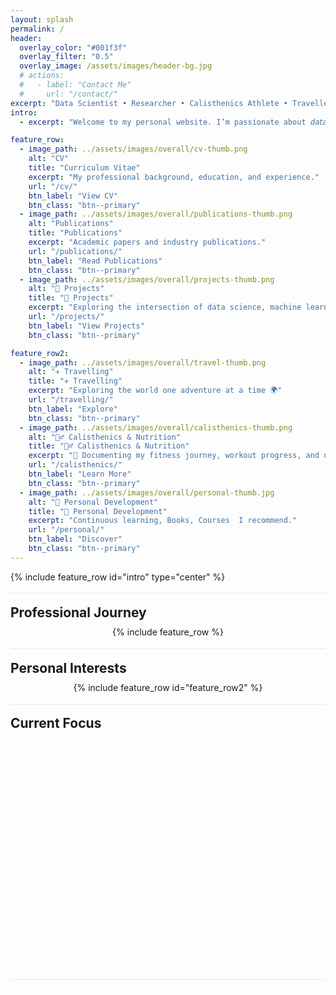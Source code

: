 ```yaml
---
layout: splash
permalink: /
header:
  overlay_color: "#001f3f"
  overlay_filter: "0.5"
  overlay_image: /assets/images/header-bg.jpg
  # actions:
  #   - label: "Contact Me"
  #     url: "/contact/"
excerpt: "Data Scientist • Researcher • Calisthenics Athlete • Traveller"
intro: 
  - excerpt: "Welcome to my personal website. I’m passionate about 𝘥𝘢𝘵𝘢 𝘴𝘤𝘪𝘦𝘯𝘤𝘦,𝘩𝘦𝘢𝘭𝘵𝘩𝘤𝘢𝘳𝘦 𝘳𝘦𝘴𝘦𝘢𝘳𝘤𝘩, and 𝘱𝘦𝘳𝘴𝘰𝘯𝘢𝘭 𝘥𝘦𝘷𝘦𝘭𝘰𝘱𝘮𝘦𝘯𝘵 — constantly exploring the intersection of analytics, movement, and meaningful impact"

feature_row:
  - image_path: ../assets/images/overall/cv-thumb.png
    alt: "CV"
    title: "Curriculum Vitae"
    excerpt: "My professional background, education, and experience."
    url: "/cv/"
    btn_label: "View CV"
    btn_class: "btn--primary"
  - image_path: ../assets/images/overall/publications-thumb.png
    alt: "Publications"
    title: "Publications"
    excerpt: "Academic papers and industry publications."
    url: "/publications/"
    btn_label: "Read Publications"
    btn_class: "btn--primary"
  - image_path: ../assets/images/overall/projects-thumb.png
    alt: "🧠 Projects"
    title: "🧠 Projects"
    excerpt: "Exploring the intersection of data science, machine learning, and healthcare"
    url: "/projects/"
    btn_label: "View Projects"
    btn_class: "btn--primary"

feature_row2:
  - image_path: ../assets/images/overall/travel-thumb.png
    alt: "✈️ Travelling"
    title: "✈️ Travelling"
    excerpt: "Exploring the world one adventure at a time 🌍"
    url: "/travelling/"
    btn_label: "Explore"
    btn_class: "btn--primary"
  - image_path: ../assets/images/overall/calisthenics-thumb.png
    alt: "🏋️‍♂️ Calisthenics & Nutrition"
    title: "🏋️‍♂️ Calisthenics & Nutrition"
    excerpt: "📸 Documenting my fitness journey, workout progress, and nutritional insights"
    url: "/calisthenics/"
    btn_label: "Learn More"
    btn_class: "btn--primary"
  - image_path: ../assets/images/overall/personal-thumb.jpg
    alt: "🌱 Personal Development"
    title: "🌱 Personal Development"
    excerpt: "Continuous learning, Books, Courses  I recommend."
    url: "/personal/"
    btn_label: "Discover"
    btn_class: "btn--primary"
---
```


<style>
/* Welcome text full-width and prominent */
.feature-row--center {
  max-width: 900px;
  margin: 0 auto 0.7rem auto; /* even smaller bottom margin */
  text-align: center;
  font-size: 1.25em;
  font-weight: 500;
  color: #23272f;
  background: rgba(255,255,255,0.92);
  border-radius: 18px;
  box-shadow: 0 2px 12px rgba(0,0,0,0.07);
  padding: 1.5em 1.2em 1.1em 1.2em; /* tighter padding */
}

/* Minimal section divider */
.section-divider {
  border: none;
  border-top: 1px solid #e3e8f0;
  height: 0;
  margin: 1.1rem 0 1.1rem 0; /* much less vertical space */
  background: none;
}

/* Feature rows: minimal vertical spacing */
.feature__wrapper {
  display: flex;
  justify-content: center;
  gap: 1.2rem; /* less gap between cards */
  flex-wrap: wrap;
  max-width: 1100px;
  margin: 0 auto 0.7rem auto; /* less bottom margin */
  padding: 0;
}
.feature__item {
  flex: 1 1 300px;
  min-width: 260px;
  max-width: 340px;
  margin: 0 0.3em 0.7em 0.3em; /* less vertical margin */
}

/* Headings: minimal spacing */
h2, h3 {
  margin-top: 0.7em;
  margin-bottom: 0.5em;
}

/* Current Focus card: less margin above/below */
.now-section {
  display: flex;
  justify-content: center;
  margin: 1.3em 0 1.3em 0;
  animation: fadeInCard 0.9s cubic-bezier(0.4,0,0.2,1);
}
@keyframes fadeInCard {
  from { opacity: 0; transform: translateY(30px); }
  to { opacity: 1; transform: none; }
}
.now-content {
  background: linear-gradient(135deg, rgba(255,255,255,0.85) 60%, rgba(230,245,255,0.85) 100%);
  border-radius: 22px;
  box-shadow: 0 6px 32px rgba(0,0,0,0.13), 0 1.5px 8px rgba(0,0,0,0.07);
  border: 1.5px solid rgba(60,120,255,0.13);
  backdrop-filter: blur(7px);
  padding: 2.3em 2.5em 1.7em 2.5em;
  max-width: 500px;
  width: 100%;
  text-align: center;
  position: relative;
  font-family: 'Inter', 'Segoe UI', 'Helvetica Neue', Arial, sans-serif;
  transition: box-shadow 0.2s;
}
.now-content:hover {
  box-shadow: 0 10px 40px rgba(0,0,0,0.17), 0 2px 12px rgba(0,0,0,0.09);
}
.now-content .now-icon {
  font-size: 2.1em;
  color: #3a7bfd;
  margin-bottom: 0.18em;
  display: block;
  filter: drop-shadow(0 2px 6px rgba(58,123,253,0.13));
}
.now-content h3 {
  font-size: 1.32em;
  font-weight: 800;
  margin-bottom: 1.1em;
  letter-spacing: 0.01em;
  color: #2a2d3a;
  background: linear-gradient(90deg, #3a7bfd 30%, #00c6fb 100%);
  -webkit-background-clip: text;
  -webkit-text-fill-color: transparent;
  background-clip: text;
}
.now-list {
  list-style: none;
  padding: 0;
  margin: 0;
  display: flex;
  flex-direction: column;
  gap: 0.65em;
  font-size: 1.07em;
  color: #23272f;
  align-items: flex-start;
  animation: fadeInList 1.2s cubic-bezier(0.4,0,0.2,1);
}
@keyframes fadeInList {
  from { opacity: 0; transform: translateY(20px); }
  to { opacity: 1; transform: none; }
}
.now-list li {
  display: flex;
  align-items: center;
  background: rgba(245,250,255,0.85);
  border-radius: 9px;
  padding: 0.32em 0.9em 0.32em 0.6em;
  margin-bottom: 0.1em;
  box-shadow: 0 1px 4px rgba(58,123,253,0.04);
  font-weight: 500;
  min-height: 2.1em;
  position: relative;
  transition: background 0.18s, box-shadow 0.18s;
}
.now-list li::before {
  content: '';
  display: inline-block;
  width: 0.68em;
  height: 0.68em;
  border-radius: 50%;
  margin-right: 0.85em;
  background: linear-gradient(135deg, #3a7bfd 60%, #00c6fb 100%);
  box-shadow: 0 1px 4px rgba(58,123,253,0.13);
}
.now-list li:hover {
  background: rgba(230,245,255,0.97);
  box-shadow: 0 2px 8px rgba(58,123,253,0.09);
}
@media (max-width: 700px) {
  .feature-row--center, .feature__wrapper, .now-content {
    max-width: 98vw;
    padding: 0.7em 0.3em 0.7em 0.3em;
  }
  .now-content {
    max-width: 98vw;
    padding: 1.2em 0.5em 1.2em 0.5em;
  }
  .now-list {
    font-size: 1em;
  }
}

/* Remove extra margin above feature row if any */
.section-divider + h2, .section-divider + h3, .section-divider + div.feature__wrapper {
  margin-top: 0.2em !important;
}
</style>

{% include feature_row id="intro" type="center" %}

<div class="section-divider"></div>

## Professional Journey

<div class="feature__wrapper">
{% include feature_row %}
</div>

<div class="section-divider"></div>

## Personal Interests

<div class="feature__wrapper">
{% include feature_row id="feature_row2" %}
</div>

<div class="section-divider"></div>

## Current Focus

<div class="now-section">
  <div class="now-content">
    <span class="now-icon">🎯</span>
    <h3>What I'm Working On</h3>
    <ul class="now-list">
      <li>Working on my PhD research in healthcare data science</li>
      <li>Developing machine learning models for medical applications</li>
      <li>Training for my next calisthenics milestone</li>
      <li>Planning my upcoming travel to [destination]</li>
    </ul>
  </div>
</div>

<div class="section-divider"></div>

<!-- ## Gift Ideas

<div class="wishlist-section">
  <div class="wishlist-content">
    <p>Looking for gift ideas? Check out my wishlist!</p>
    <a href="/wishlist/" class="btn btn--primary">View Wishlist</a>
  </div>
</div> -->
